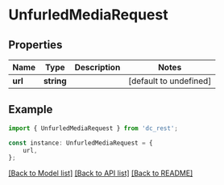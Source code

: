 # UnfurledMediaRequest


## Properties

Name | Type | Description | Notes
------------ | ------------- | ------------- | -------------
**url** | **string** |  | [default to undefined]

## Example

```typescript
import { UnfurledMediaRequest } from 'dc_rest';

const instance: UnfurledMediaRequest = {
    url,
};
```

[[Back to Model list]](../README.md#documentation-for-models) [[Back to API list]](../README.md#documentation-for-api-endpoints) [[Back to README]](../README.md)
